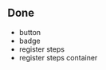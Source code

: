 <!-- TODO: Convert Tailwind Components to Blade -->

## Done

-   button
-   badge
-   register steps
-   register steps container
